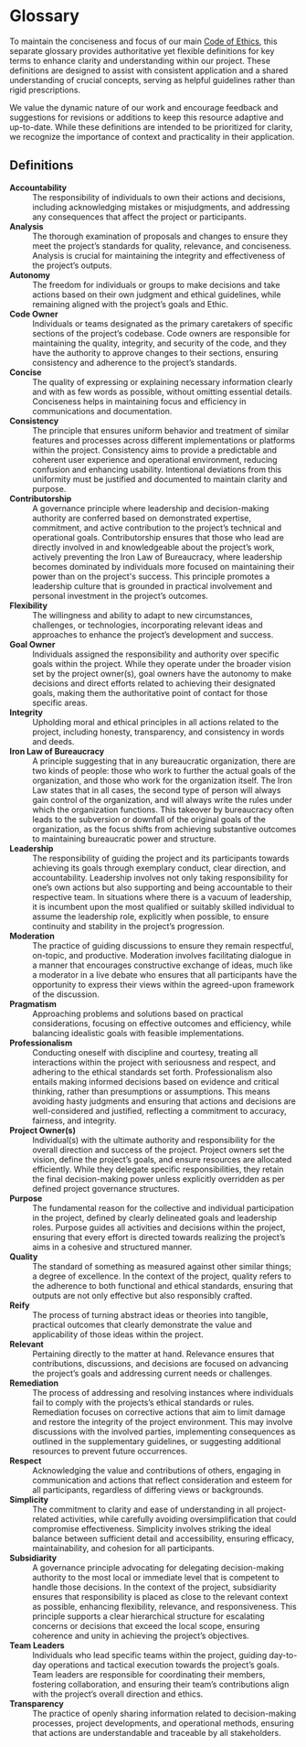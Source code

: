# Glossary

To maintain the conciseness and focus of our main [Code of Ethics](../CoE.md), this separate glossary provides authoritative yet flexible definitions for key terms to enhance clarity and understanding within our project. These definitions are designed to assist with consistent application and a shared understanding of crucial concepts, serving as helpful guidelines rather than rigid prescriptions.

We value the dynamic nature of our work and encourage feedback and suggestions for revisions or additions to keep this resource adaptive and up-to-date. While these definitions are intended to be prioritized for clarity, we recognize the importance of context and practicality in their application.

## Definitions

<dl>
  <dt id="accountability"><strong>Accountability</strong></dt>
  <dd>The responsibility of individuals to own their actions and decisions, including acknowledging mistakes or misjudgments, and addressing any consequences that affect the project or participants.</dd>

  <dt id="analysis"><strong>Analysis</strong></dt>
  <dd>The thorough examination of proposals and changes to ensure they meet the project’s standards for quality, relevance, and conciseness. Analysis is crucial for maintaining the integrity and effectiveness of the project’s outputs.</dd>

  <dt id="autonomy"><strong>Autonomy</strong></dt>
  <dd>The freedom for individuals or groups to make decisions and take actions based on their own judgment and ethical guidelines, while remaining aligned with the project’s goals and Ethic.</dd>

  <dt id="code-owner"><strong>Code Owner</strong></dt>
  <dd>Individuals or teams designated as the primary caretakers of specific sections of the project’s codebase. Code owners are responsible for maintaining the quality, integrity, and security of the code, and they have the authority to approve changes to their sections, ensuring consistency and adherence to the project’s standards.</dd>

  <dt id="concise"><strong>Concise</strong></dt>
  <dd>The quality of expressing or explaining necessary information clearly and with as few words as possible, without omitting essential details. Conciseness helps in maintaining focus and efficiency in communications and documentation.</dd>

  <dt id="consistency"><strong>Consistency</strong></dt>
  <dd>The principle that ensures uniform behavior and treatment of similar features and processes across different implementations or platforms within the project. Consistency aims to provide a predictable and coherent user experience and operational environment, reducing confusion and enhancing usability. Intentional deviations from this uniformity must be justified and documented to maintain clarity and purpose.</dd>

  <dt id="contributorship"><strong>Contributorship</strong></dt>
  <dd>A governance principle where leadership and decision-making authority are conferred based on demonstrated expertise, commitment, and active contribution to the project’s technical and operational goals. Contributorship ensures that those who lead are directly involved in and knowledgeable about the project’s work, actively preventing the Iron Law of Bureaucracy, where leadership becomes dominated by individuals more focused on maintaining their power than on the project's success. This principle promotes a leadership culture that is grounded in practical involvement and personal investment in the project’s outcomes.</dd>

  <dt id="flexibility"><strong>Flexibility</strong></dt>
  <dd>The willingness and ability to adapt to new circumstances, challenges, or technologies, incorporating relevant ideas and approaches to enhance the project’s development and success.</dd>

  <dt id="goal-owner"><strong>Goal Owner</strong></dt>
  <dd>Individuals assigned the responsibility and authority over specific goals within the project. While they operate under the broader vision set by the project owner(s), goal owners have the autonomy to make decisions and direct efforts related to achieving their designated goals, making them the authoritative point of contact for those specific areas.</dd>

  <dt id="integrity"><strong>Integrity</strong></dt>
  <dd>Upholding moral and ethical principles in all actions related to the project, including honesty, transparency, and consistency in words and deeds.</dd>

  <dt id="iron-law-of-bureaucracy"><strong>Iron Law of Bureaucracy</strong></dt>
  <dd>A principle suggesting that in any bureaucratic organization, there are two kinds of people: those who work to further the actual goals of the organization, and those who work for the organization itself. The Iron Law states that in all cases, the second type of person will always gain control of the organization, and will always write the rules under which the organization functions. This takeover by bureaucracy often leads to the subversion or downfall of the original goals of the organization, as the focus shifts from achieving substantive outcomes to maintaining bureaucratic power and structure.</dd>

  <dt id="leadership"><strong>Leadership</strong></dt>
  <dd>The responsibility of guiding the project and its participants towards achieving its goals through exemplary conduct, clear direction, and accountability. Leadership involves not only taking responsibility for one’s own actions but also supporting and being accountable to their respective team. In situations where there is a vacuum of leadership, it is incumbent upon the most qualified or suitably skilled individual to assume the leadership role, explicitly when possible, to ensure continuity and stability in the project’s progression.</dd>

  <dt id="moderation"><strong>Moderation</strong></dt>
  <dd>The practice of guiding discussions to ensure they remain respectful, on-topic, and productive. Moderation involves facilitating dialogue in a manner that encourages constructive exchange of ideas, much like a moderator in a live debate who ensures that all participants have the opportunity to express their views within the agreed-upon framework of the discussion.</dd>

  <dt id="pragmatism"><strong>Pragmatism</strong></dt>
  <dd>Approaching problems and solutions based on practical considerations, focusing on effective outcomes and efficiency, while balancing idealistic goals with feasible implementations.</dd>

  <dt id="professionalism"><strong>Professionalism</strong></dt>
  <dd>Conducting oneself with discipline and courtesy, treating all interactions within the project with seriousness and respect, and adhering to the ethical standards set forth. Professionalism also entails making informed decisions based on evidence and critical thinking, rather than presumptions or assumptions. This means avoiding hasty judgments and ensuring that actions and decisions are well-considered and justified, reflecting a commitment to accuracy, fairness, and integrity.</dd>

  <dt id="project-owners"><strong>Project Owner(s)</strong></dt>
  <dd>Individual(s) with the ultimate authority and responsibility for the overall direction and success of the project. Project owners set the vision, define the project’s goals, and ensure resources are allocated efficiently. While they delegate specific responsibilities, they retain the final decision-making power unless explicitly overridden as per defined project governance structures.</dd>

  <dt id="purpose"><strong>Purpose</strong></dt>
  <dd>The fundamental reason for the collective and individual participation in the project, defined by clearly delineated goals and leadership roles. Purpose guides all activities and decisions within the project, ensuring that every effort is directed towards realizing the project’s aims in a cohesive and structured manner.</dd>

  <dt id="quality"><strong>Quality</strong></dt>
  <dd>The standard of something as measured against other similar things; a degree of excellence. In the context of the project, quality refers to the adherence to both functional and ethical standards, ensuring that outputs are not only effective but also responsibly crafted.</dd>

  <dt id="reify"><strong>Reify</strong></dt>
  <dd>The process of turning abstract ideas or theories into tangible, practical outcomes that clearly demonstrate the value and applicability of those ideas within the project.</dd>

  <dt id="relevant"><strong>Relevant</strong></dt>
  <dd>Pertaining directly to the matter at hand. Relevance ensures that contributions, discussions, and decisions are focused on advancing the project’s goals and addressing current needs or challenges.</dd>

  <dt id="remediation"><strong>Remediation</strong></dt>
  <dd>The process of addressing and resolving instances where individuals fail to comply with the projects’s ethical standards or rules. Remediation focuses on corrective actions that aim to limit damage and restore the integrity of the project environment. This may involve discussions with the involved parties, implementing consequences as outlined in the supplementary guidelines, or suggesting additional resources to prevent future occurrences.</dd>

  <dt id="respect"><strong>Respect</strong></dt>
  <dd>Acknowledging the value and contributions of others, engaging in communication and actions that reflect consideration and esteem for all participants, regardless of differing views or backgrounds.</dd>

  <dt id="simplicity"><strong>Simplicity</strong></dt>
  <dd>The commitment to clarity and ease of understanding in all project-related activities, while carefully avoiding oversimplification that could compromise effectiveness. Simplicity involves striking the ideal balance between sufficient detail and accessibility, ensuring efficacy, maintainability, and cohesion for all participants.</dd>

  <dt id="subsidiarity"><strong>Subsidiarity</strong></dt>
  <dd>A governance principle advocating for delegating decision-making authority to the most local or immediate level that is competent to handle those decisions. In the context of the project, subsidiarity ensures that responsibility is placed as close to the relevant context as possible, enhancing flexibility, relevance, and responsiveness. This principle supports a clear hierarchical structure for escalating concerns or decisions that exceed the local scope, ensuring coherence and unity in achieving the project’s objectives.</dd>

  <dt id="team-leaders"><strong>Team Leaders</strong></dt>
  <dd>Individuals who lead specific teams within the project, guiding day-to-day operations and tactical execution towards the project’s goals. Team leaders are responsible for coordinating their members, fostering collaboration, and ensuring their team’s contributions align with the project’s overall direction and ethics.</dd>

  <dt id="transparency"><strong>Transparency</strong></dt>
  <dd>The practice of openly sharing information related to decision-making processes, project developments, and operational methods, ensuring that actions are understandable and traceable by all stakeholders.</dd>
</dl>
